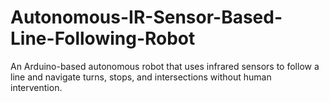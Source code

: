 # Autonomous-IR-Sensor-Based-Line-Following-Robot
An Arduino-based autonomous robot that uses infrared sensors to follow a line and navigate turns, stops, and intersections without human intervention.
